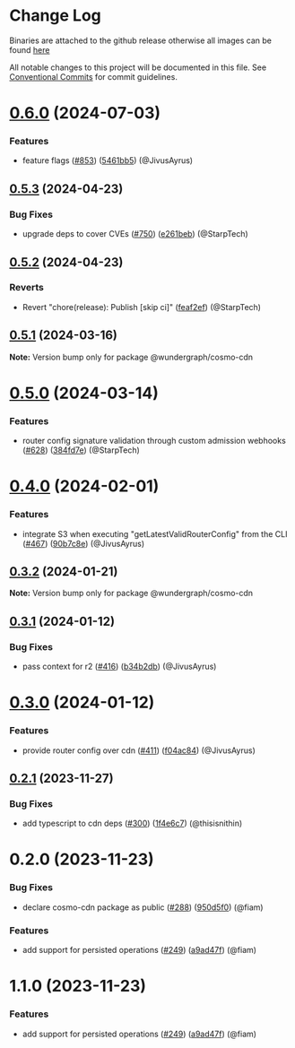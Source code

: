 # Change Log
Binaries are attached to the github release otherwise all images can be found [here](https://github.com/orgs/wundergraph/packages?repo_name=cosmo)

All notable changes to this project will be documented in this file.
See [Conventional Commits](https://conventionalcommits.org) for commit guidelines.

# [0.6.0](https://github.com/wundergraph/cosmo/compare/@wundergraph/cosmo-cdn@0.5.3...@wundergraph/cosmo-cdn@0.6.0) (2024-07-03)

### Features

* feature flags ([#853](https://github.com/wundergraph/cosmo/issues/853)) ([5461bb5](https://github.com/wundergraph/cosmo/commit/5461bb5a529decd51a1b22be0a5301936b8ad392)) (@JivusAyrus)

## [0.5.3](https://github.com/wundergraph/cosmo/compare/@wundergraph/cosmo-cdn@0.5.2...@wundergraph/cosmo-cdn@0.5.3) (2024-04-23)

### Bug Fixes

* upgrade deps to cover CVEs ([#750](https://github.com/wundergraph/cosmo/issues/750)) ([e261beb](https://github.com/wundergraph/cosmo/commit/e261beb8375ca41eb8a2fa4b3223d202c3bb7460)) (@StarpTech)

## [0.5.2](https://github.com/wundergraph/cosmo/compare/@wundergraph/cosmo-cdn@0.5.1...@wundergraph/cosmo-cdn@0.5.2) (2024-04-23)

### Reverts

* Revert "chore(release): Publish [skip ci]" ([feaf2ef](https://github.com/wundergraph/cosmo/commit/feaf2ef49321388daff7c4d9f4558cdda78b5744)) (@StarpTech)

## [0.5.1](https://github.com/wundergraph/cosmo/compare/@wundergraph/cosmo-cdn@0.5.0...@wundergraph/cosmo-cdn@0.5.1) (2024-03-16)

**Note:** Version bump only for package @wundergraph/cosmo-cdn

# [0.5.0](https://github.com/wundergraph/cosmo/compare/@wundergraph/cosmo-cdn@0.4.0...@wundergraph/cosmo-cdn@0.5.0) (2024-03-14)

### Features

* router config signature validation through custom admission webhooks ([#628](https://github.com/wundergraph/cosmo/issues/628)) ([384fd7e](https://github.com/wundergraph/cosmo/commit/384fd7e3372479e96fccc4fc771dc4e9f9c84754)) (@StarpTech)

# [0.4.0](https://github.com/wundergraph/cosmo/compare/@wundergraph/cosmo-cdn@0.3.2...@wundergraph/cosmo-cdn@0.4.0) (2024-02-01)

### Features

* integrate S3 when executing "getLatestValidRouterConfig" from the CLI ([#467](https://github.com/wundergraph/cosmo/issues/467)) ([90b7c8e](https://github.com/wundergraph/cosmo/commit/90b7c8ed01bdd659183c87cc2d94946ab20fe073)) (@JivusAyrus)

## [0.3.2](https://github.com/wundergraph/cosmo/compare/@wundergraph/cosmo-cdn@0.3.1...@wundergraph/cosmo-cdn@0.3.2) (2024-01-21)

**Note:** Version bump only for package @wundergraph/cosmo-cdn

## [0.3.1](https://github.com/wundergraph/cosmo/compare/@wundergraph/cosmo-cdn@0.3.0...@wundergraph/cosmo-cdn@0.3.1) (2024-01-12)

### Bug Fixes

* pass context for r2 ([#416](https://github.com/wundergraph/cosmo/issues/416)) ([b34b2db](https://github.com/wundergraph/cosmo/commit/b34b2dbac8d9bd57b5b8bb9405a20055fc22f856)) (@JivusAyrus)

# [0.3.0](https://github.com/wundergraph/cosmo/compare/@wundergraph/cosmo-cdn@0.2.1...@wundergraph/cosmo-cdn@0.3.0) (2024-01-12)

### Features

* provide router config over cdn ([#411](https://github.com/wundergraph/cosmo/issues/411)) ([f04ac84](https://github.com/wundergraph/cosmo/commit/f04ac84d2f6c155409f7db69e7646c04047e32b5)) (@JivusAyrus)

## [0.2.1](https://github.com/wundergraph/cosmo/compare/@wundergraph/cosmo-cdn@0.2.0...@wundergraph/cosmo-cdn@0.2.1) (2023-11-27)

### Bug Fixes

* add typescript to cdn deps ([#300](https://github.com/wundergraph/cosmo/issues/300)) ([1f4e6c7](https://github.com/wundergraph/cosmo/commit/1f4e6c70ef52013dc309d1d0b914a7300dcbbeca)) (@thisisnithin)

# 0.2.0 (2023-11-23)

### Bug Fixes

* declare cosmo-cdn package as public ([#288](https://github.com/wundergraph/cosmo/issues/288)) ([950d5f0](https://github.com/wundergraph/cosmo/commit/950d5f07578a4f12a24077763db63834f878774d)) (@fiam)

### Features

* add support for persisted operations ([#249](https://github.com/wundergraph/cosmo/issues/249)) ([a9ad47f](https://github.com/wundergraph/cosmo/commit/a9ad47ff5cf7db6bccf774e168b1d1ce3ee7bcdd)) (@fiam)

# 1.1.0 (2023-11-23)

### Features

* add support for persisted operations ([#249](https://github.com/wundergraph/cosmo/issues/249)) ([a9ad47f](https://github.com/wundergraph/cosmo/commit/a9ad47ff5cf7db6bccf774e168b1d1ce3ee7bcdd)) (@fiam)
